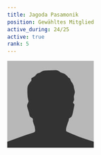 ```yaml
---
title: Jagoda Pasamonik
position: Gewähltes Mitglied
active_during: 24/25
active: true
rank: 5
---
```

![Jagoda Pasamonik](/assets/images/bio-photo.jpg)
